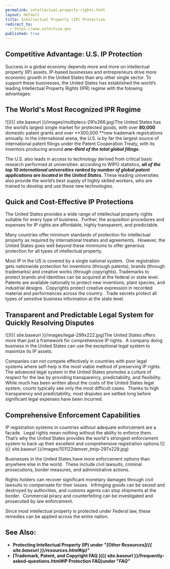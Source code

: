 ```yaml
---
permalink: intellectual-property-rights.html
layout: default
title: Intellectual Property (IP) Protection
redirect_to:
  - https://www.selectusa.gov
published: true
---
```


## Competitive Advantage: U.S. IP Protection

Success in a global economy depends more and more on intellectual property (IP) assets. IP-based businesses and entrepreneurs drive more economic growth in the United States than any other single sector. To support these businesses, the United States has established the world’s leading Intellectual Property Rights (IPR) regime with the folowing advantages:

## The World's&nbsp;Most Recognized IPR Regime&nbsp;

<span class="imgright">![]({{ site.baseurl }}/images/multiplecs-291x266.jpg)</span>The United States has the world’s largest single market for protected goods, with over **80,000** domestic patent grants and over **300,000 **new trademark registrations annually. In the international arena, the U.S. is by far the largest source of international patent filings under the Patent Cooperation Treaty, with its inventors producing around **_one-third of the total global filings_**. 

The U.S. also leads in access to technology derived from critical basic research performed at universities: according to WIPO statistics, _**all of the top 10 international universities ranked by number of global patent applications are located in the United States**_. These leading universities also provide the world’s best supply of highly skilled workers, who are trained to develop and use these new technologies.

## Quick and Cost-Effective&nbsp;IP Protections 

The United States provides a wide range of intellectual property rights suitable for every type of business.&nbsp; Further, the acquisition procedures and expenses for IP&nbsp;rights are affordable, highly transparent, and predictable.&nbsp; 

Many countries offer minimum standards of protection for intellectual property as required by international treaties and agreements.&nbsp; However, the United States goes well beyond these minimums to offer generous protection for all types of intellectual property.

Most IP in the US is covered by a single national system.&nbsp; One registration gets nationwide protection for inventions (through patents), brands (through trademarks) and creative works (through copyrights). Trademarks to protect brands and identities can be acquired at the federal or state level.&nbsp; Patents are available nationally to protect new inventions, plant species, and industrial designs.&nbsp; Copyrights protect creative expression in recorded material and performances across the country.&nbsp; Trade secrets protect all types of sensitive business information at the state level.

## Transparent and Predictable Legal System for Quickly Resolving Disputes 

<span class="imgright">![]({{ site.baseurl }}/images/legal-299x222.jpg)</span>The United States offers more than just a framework for comprehensive IP rights.&nbsp; A company doing business in the United States can use the exceptional legal system to maximize its IP assets.&nbsp; 

Companies can not compete effectively in countries with poor legal systems where self-help is the most viable method of preserving IP rights.&nbsp; The advanced legal system in the United States promotes a culture of respect for the law by providing transparency, predictability, and flexibility.&nbsp; While much has been written about the costs of the United States legal system, courts typically see only the most difficult cases.&nbsp; Thanks to high transparency and predictability, most disputes are settled long before significant legal expenses have been incurred.

## Comprehensive Enforcement Capabilities

IP registration systems in countries without adequate enforcement are a facade.&nbsp; Legal rights mean nothing without the ability to enforce them.&nbsp; That’s why the United States provides the world's strongest enforcement system to back up their excellent and comprehensive registration options.<span class="imgright">![]({{ site.baseurl }}/images/101122denver_tmip-297x229.jpg)</span>

Businesses in the United States have more enforcement options than anywhere else in the world.&nbsp; These include civil lawsuits, criminal prosecutions, border measures, and administrative actions.&nbsp; 

Rights holders can recover significant monetary damages through civil lawsuits to compensate for their losses.&nbsp; Infringing goods can be seized and destroyed by authorities, and customs agents can stop shipments at the border.&nbsp; Commercial piracy and counterfeiting can be investigated and prosecuted by law enforcement.&nbsp; 

Since most intellectual property is protected under Federal law, these remedies can be applied across the entire nation.<span>&nbsp;</span>

## <span>See Also: </span>

*   **Protecting Intellectual Property (IP) under "_[Other Resources]({{ site.baseurl }}/resources.html#ip)"_**
*   **[Trademark, Patent, and Copyright FAQ ]({{ site.baseurl }}/frequently-asked-questions.html#IP Protection FAQ)under "_FAQ"_** 